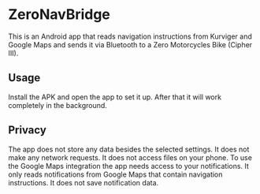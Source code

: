 # ZeroNavBridge
This is an Android app that reads navigation instructions from Kurviger and Google Maps and sends it via Bluetooth to a Zero Motorcycles Bike (Cipher III).

## Usage
Install the APK and open the app to set it up. After that it will work completely in the background.

## Privacy
The app does not store any data besides the selected settings. It does not make any network requests. It does not access files on your phone.
To use the Google Maps integration the app needs access to your notifications. It only reads notifications from Google Maps that contain navigation instructions. It does not save notification data.
